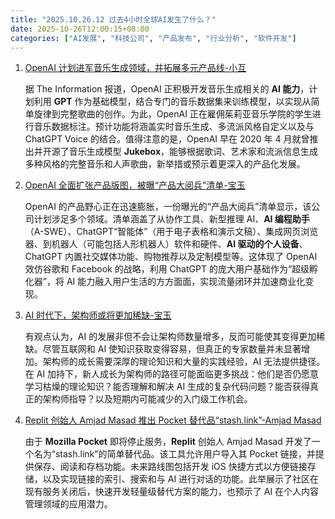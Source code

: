 ```yaml
---
title: "2025.10.26.12 过去4小时全球AI发生了什么？"
date: 2025-10-26T12:00:15+08:00
categories: ["AI发展", "科技公司", "产品发布", "行业分析", "软件开发"]
---
```


1.  [OpenAI 计划进军音乐生成领域，并拓展多元产品线-小互](https://x.com/imxiaohu/status/1982276873058124190)

    据 The Information 报道，OpenAI 正积极开发音乐生成相关的 **AI 能力**，计划利用 **GPT** 作为基础模型，结合专门的音乐数据集来训练模型，以实现从简单旋律到完整歌曲的创作。为此，OpenAI 正在雇佣茱莉亚音乐学院的学生进行音乐数据标注。预计功能将涵盖实时音乐生成、多流派风格自定义以及与 ChatGPT Voice 的结合。值得注意的是，OpenAI 早在 2020 年 4 月就曾推出并开源了音乐生成模型 **Jukebox**，能够根据歌词、艺术家和流派信息生成多种风格的完整音乐和人声歌曲，新举措或预示着更深入的产品化发展。

2.  [OpenAI 全面扩张产品版图，被曝“产品大阅兵”清单-宝玉](https://x.com/dotey/status/1982253499669766617)

    OpenAI 的产品野心正在迅速膨胀，一份曝光的“产品大阅兵”清单显示，该公司计划涉足多个领域。清单涵盖了从协作工具、新型推理 AI、**AI 编程助手**（A-SWE）、ChatGPT“智能体”（用于电子表格和演示文稿）、集成网页浏览器、到机器人（可能包括人形机器人）软件和硬件、**AI 驱动的个人设备**、ChatGPT 内置社交媒体功能、购物推荐以及定制模型等。这体现了 OpenAI 效仿谷歌和 Facebook 的战略，利用 ChatGPT 的庞大用户基础作为“超级孵化器”，将 AI 能力融入用户生活的方方面面，实现流量闭环并加速商业化变现。

3.  [AI 时代下，架构师或将更加稀缺-宝玉](https://x.com/dotey/status/1982263048426418321)

    有观点认为，AI 的发展非但不会让架构师数量增多，反而可能使其变得更加稀缺。尽管互联网和 AI 使知识获取变得容易，但真正的专家数量并未显著增加。架构师的成长需要深厚的理论知识和大量的实践经验，AI 无法提供捷径。在 AI 加持下，新人成长为架构师的路径可能面临更多挑战：他们是否仍愿意学习枯燥的理论知识？能否理解和解决 AI 生成的复杂代码问题？能否获得真正的架构师指导？以及短期内可能减少的入门级工作机会。

4.  [Replit 创始人 Amjad Masad 推出 Pocket 替代品“stash.link”-Amjad Masad](https://x.com/amasad/status/1982244707976564781)

    由于 **Mozilla Pocket** 即将停止服务，**Replit** 创始人 Amjad Masad 开发了一个名为“stash.link”的简单替代品。该工具允许用户导入其 Pocket 链接，并提供保存、阅读和存档功能。未来路线图包括开发 iOS 快捷方式以方便链接存储，以及实现链接的索引、搜索和与 AI 进行对话的功能。此举展示了社区在现有服务关闭后，快速开发轻量级替代方案的能力，也预示了 AI 在个人内容管理领域的应用潜力。